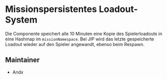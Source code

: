 # Missionspersistentes Loadout-System

Die Componente speichert alle 10 Minuten eine Kopie des Spielerloadouts in eine Hashmap im `missionNamespace`. Bei JIP wird das letzte gespeicherte Loadout wieder auf den Spieler angewandt, ebenso beim Respawn.

## Maintainer

- Andx
